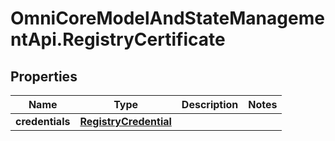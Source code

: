 # OmniCoreModelAndStateManagementApi.RegistryCertificate

## Properties

Name | Type | Description | Notes
------------ | ------------- | ------------- | -------------
**credentials** | [**RegistryCredential**](RegistryCredential.md) |  | 



